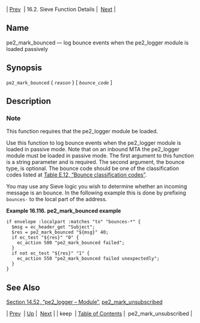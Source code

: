 | [Prev](sieve.ref.keep)  | 16.2. Sieve Function Details |  [Next](sieve.ref.pe2_mark_unsubscribed) |

<a name="sieve.ref.pe2_mark_bounced"></a>
## Name

pe2_mark_bounced — log bounce events when the pe2_logger module is loaded passively

## Synopsis

`pe2_mark_bounced` { *`reason`* } [ *`bounce_code`* ]

<a name="idp31054976"></a>
## Description

### Note

This function requires that the pe2_logger module be loaded.

Use this function to log bounce events when the pe2_logger module is loaded in passive mode. Note that on an inbound MTA the pe2_logger module must be loaded in passive mode. The first argument to this function is a string parameter and is required. The second argument, the bounce type, is optional. The bounce code should be one of the classification codes listed at [Table E.12, “Bounce classification codes”](bounce_logger.classification.codes#log_formats.bounce.classification.codes "Table E.12. Bounce classification codes").

You may use any Sieve logic you wish to determine whether an incoming message is an bounce. In the following example this is done by prefixing `bounces-` to the local part of the address.

<a name="idp31059264"></a>

**Example 16.116. pe2_mark_bounced example**

```
if envelope :localpart :matches "to" "bounces-*" {
  $msg = ec_header_get "Subject";
  $res = pe2_mark_bounced "${msg}" 40;
  if ec_test "${res}" "0" {
    ec_action 500 "pe2_mark_bounced failed";
  }
  if not ec_test "${res}" "1" {
    ec_action 550 "pe2_mark_bounced failed unexpectedly";
  }
}
```

<a name="idp31061568"></a>
## See Also

[Section 14.52, “pe2_logger – Module”](modules.pe2_logger "14.52. pe2_logger – Module"), [pe2_mark_unsubscribed](sieve.ref.pe2_mark_unsubscribed "pe2_mark_unsubscribed")

| [Prev](sieve.ref.keep)  | [Up](sieve.ref.files) |  [Next](sieve.ref.pe2_mark_unsubscribed) |
| keep  | [Table of Contents](index) |  pe2_mark_unsubscribed |
